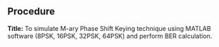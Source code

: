 ##  Procedure

**Title:** To simulate M-ary Phase Shift Keying technique using MATLAB software (8PSK, 16PSK, 32PSK, 64PSK) and perform BER calculation.

